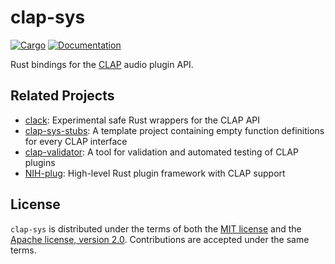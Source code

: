 # clap-sys

[![Cargo](https://img.shields.io/crates/v/clap-sys.svg)](https://crates.io/crates/clap-sys)
[![Documentation](https://docs.rs/clap-sys/badge.svg)](https://docs.rs/clap-sys)

Rust bindings for the [CLAP](https://cleveraudio.org/) audio plugin API.

## Related Projects

- [clack](https://github.com/prokopyl/clack): Experimental safe Rust wrappers for the CLAP API
- [clap-sys-stubs](https://github.com/spwilson2/clap-sys-stubs): A template project containing empty function definitions for every CLAP interface
- [clap-validator](https://github.com/robbert-vdh/clap-validator): A tool for validation and automated testing of CLAP plugins
- [NIH-plug](https://github.com/robbert-vdh/nih-plug): High-level Rust plugin framework with CLAP support

## License

`clap-sys` is distributed under the terms of both the [MIT license](LICENSE-MIT) and the [Apache license, version 2.0](LICENSE-APACHE). Contributions are accepted under the same terms.
